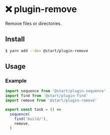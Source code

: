 # ❌ plugin-remove

Remove files or directories.

## Install

```sh
$ yarn add --dev @start/plugin-remove
```

## Usage

### Example

```js
import sequence from '@start/plugin-sequence'
import find from '@start/plugin-find'
import remove from '@start/plugin-remove'

export const task = () =>
  sequence(
    find('build/'),
    remove,
  )
```
